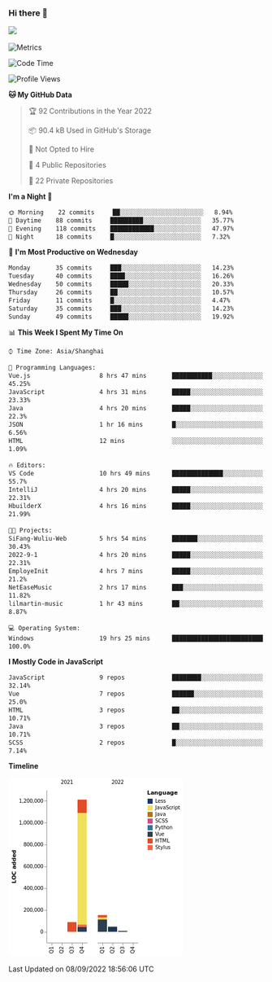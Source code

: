 ### Hi there 👋
![](https://github-readme-stats.vercel.app/api?username=Jamartin-create)

![Metrics](https://metrics.lecoq.io/Jamartin-create?template=classic&base.activity=0&base.community=0&base.repositories=0&isocalendar=1&calendar=1&languages=1&base=header%2C%20activity%2C%20community%2C%20repositories%2C%20metadata&base.indepth=false&base.hireable=false&isocalendar=false&isocalendar.duration=full-year&languages=false&languages.limit=8&languages.threshold=0%25&languages.other=false&languages.colors=github&languages.sections=most-used&languages.indepth=false&languages.analysis.timeout=15&languages.categories=markup%2C%20programming&languages.recent.categories=markup%2C%20programming&languages.recent.load=300&languages.recent.days=14&calendar=false&calendar.limit=1&config.timezone=Asia%2FShanghai)

<!--START_SECTION:waka-->
![Code Time](http://img.shields.io/badge/Code%20Time-93%20hrs%208%20mins-blue)

![Profile Views](http://img.shields.io/badge/Profile%20Views-31-blue)

**🐱 My GitHub Data** 

> 🏆 92 Contributions in the Year 2022
 > 
> 📦 90.4 kB Used in GitHub's Storage 
 > 
> 🚫 Not Opted to Hire
 > 
> 📜 4 Public Repositories 
 > 
> 🔑 22 Private Repositories  
 > 
**I'm a Night 🦉** 

```text
🌞 Morning    22 commits     ██░░░░░░░░░░░░░░░░░░░░░░░   8.94% 
🌆 Daytime    88 commits     █████████░░░░░░░░░░░░░░░░   35.77% 
🌃 Evening    118 commits    ████████████░░░░░░░░░░░░░   47.97% 
🌙 Night      18 commits     █░░░░░░░░░░░░░░░░░░░░░░░░   7.32%

```
📅 **I'm Most Productive on Wednesday** 

```text
Monday       35 commits     ███░░░░░░░░░░░░░░░░░░░░░░   14.23% 
Tuesday      40 commits     ████░░░░░░░░░░░░░░░░░░░░░   16.26% 
Wednesday    50 commits     █████░░░░░░░░░░░░░░░░░░░░   20.33% 
Thursday     26 commits     ██░░░░░░░░░░░░░░░░░░░░░░░   10.57% 
Friday       11 commits     █░░░░░░░░░░░░░░░░░░░░░░░░   4.47% 
Saturday     35 commits     ███░░░░░░░░░░░░░░░░░░░░░░   14.23% 
Sunday       49 commits     █████░░░░░░░░░░░░░░░░░░░░   19.92%

```


📊 **This Week I Spent My Time On** 

```text
⌚︎ Time Zone: Asia/Shanghai

💬 Programming Languages: 
Vue.js                   8 hrs 47 mins       ███████████░░░░░░░░░░░░░░   45.25% 
JavaScript               4 hrs 31 mins       █████░░░░░░░░░░░░░░░░░░░░   23.33% 
Java                     4 hrs 20 mins       █████░░░░░░░░░░░░░░░░░░░░   22.3% 
JSON                     1 hr 16 mins        █░░░░░░░░░░░░░░░░░░░░░░░░   6.56% 
HTML                     12 mins             ░░░░░░░░░░░░░░░░░░░░░░░░░   1.09%

🔥 Editors: 
VS Code                  10 hrs 49 mins      ██████████████░░░░░░░░░░░   55.7% 
IntelliJ                 4 hrs 20 mins       █████░░░░░░░░░░░░░░░░░░░░   22.31% 
HbuilderX                4 hrs 16 mins       █████░░░░░░░░░░░░░░░░░░░░   21.99%

🐱‍💻 Projects: 
SiFang-Wuliu-Web         5 hrs 54 mins       ███████░░░░░░░░░░░░░░░░░░   30.43% 
2022-9-1                 4 hrs 20 mins       █████░░░░░░░░░░░░░░░░░░░░   22.31% 
EmployeInit              4 hrs 7 mins        █████░░░░░░░░░░░░░░░░░░░░   21.2% 
NetEaseMusic             2 hrs 17 mins       ███░░░░░░░░░░░░░░░░░░░░░░   11.82% 
lilmartin-music          1 hr 43 mins        ██░░░░░░░░░░░░░░░░░░░░░░░   8.87%

💻 Operating System: 
Windows                  19 hrs 25 mins      █████████████████████████   100.0%

```

**I Mostly Code in JavaScript** 

```text
JavaScript               9 repos             ████████░░░░░░░░░░░░░░░░░   32.14% 
Vue                      7 repos             ██████░░░░░░░░░░░░░░░░░░░   25.0% 
HTML                     3 repos             ██░░░░░░░░░░░░░░░░░░░░░░░   10.71% 
Java                     3 repos             ██░░░░░░░░░░░░░░░░░░░░░░░   10.71% 
SCSS                     2 repos             █░░░░░░░░░░░░░░░░░░░░░░░░   7.14%

```


**Timeline**

![Chart not found](https://raw.githubusercontent.com/Jamartin-create/Jamartin-create/master/charts/bar_graph.png) 


 Last Updated on 08/09/2022 18:56:06 UTC
<!--END_SECTION:waka-->
